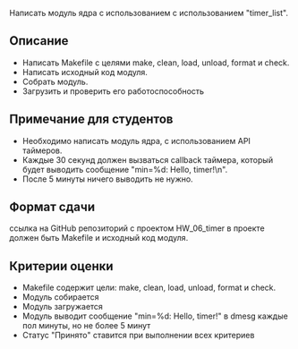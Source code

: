 Написать модуль ядра с использованием с использованием "timer_list".

## Описание

- Написать Makefile с целями make, clean, load, unload, format и check.
- Написать исходный код модуля.
- Собрать модуль.
- Загрузить и проверить его работоспособность

## Примечание для студентов

- Необходимо написать модуль ядра, с использованием API таймеров. 
- Каждые 30 секунд должен вызваться callback таймера, который будет выводить сообщение "min=%d: Hello, timer!\n". 
- После 5 минуты ничего выводить не нужно.

## Формат сдачи

ссылка на GitHub репозиторий с проектом HW_06_timer в проекте должен быть Makefile и исходный код модуля.

## Критерии оценки
- Makefile содержит цели: make, clean, load, unload, format и check.
- Модуль собирается
- Модуль загружается
- Модуль выводит сообщение "min=%d: Hello, timer!" в dmesg каждые пол минуты, но не более 5 минут
- Статус "Принято" ставится при выполнении всех критериев
